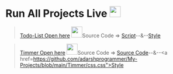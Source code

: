 # Run All Projects Live  <img src="https://cdn-icons-png.flaticon.com/512/4205/4205906.png" width="30px" hight="30px">
> <a href="https://adarshprogrammer.github.io/My-Projects/Todo List/todo.html">Todo-List Open here</a> <img src="https://cdn-icons-png.flaticon.com/512/2490/2490402.png" width="30px" hight="30px">Source Code => <a href="https://github.com/adarshprogrammer/My-Projects/blob/main/Todo%20List/script/script.js">Script</a>--&--<a href="https://github.com/adarshprogrammer/My-Projects/blob/main/Todo%20List/css/Css.css">Style</a>

><a href="https://adarshprogrammer.github.io/My-Projects/Timmer/timer and Coundown.html">Timmer Open here</a> <img src="https://cdn-icons-png.flaticon.com/512/2490/2490402.png" width="30px" hight="30px">Source Code => <a href="https://github.com/adarshprogrammer/My-Projects/blob/main/Timmer/timer%20and%20Coundown.html">Source Code</a>--&--<a href=https://github.com/adarshprogrammer/My-Projects/blob/main/Timmer/css.css">Style</a>
